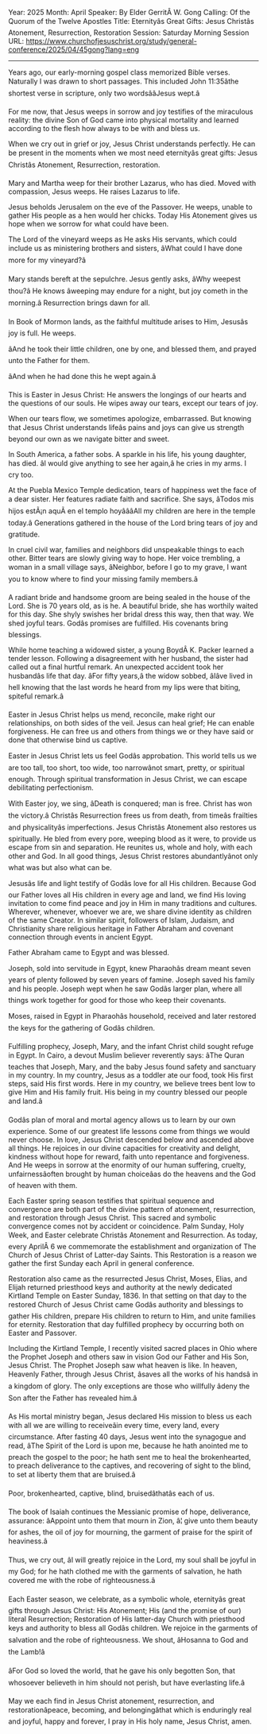 Year: 2025
Month: April
Speaker: By Elder GerritÂ W. Gong
Calling: Of the Quorum of the Twelve Apostles
Title: Eternityâs Great Gifts: Jesus Christâs Atonement, Resurrection, Restoration
Session: Saturday Morning Session
URL: https://www.churchofjesuschrist.org/study/general-conference/2025/04/45gong?lang=eng

---

Years ago, our early-morning gospel class memorized Bible verses. Naturally I was drawn to short passages. This included John 11:35âthe shortest verse in scripture, only two wordsââJesus wept.â

For me now, that Jesus weeps in sorrow and joy testifies of the miraculous reality: the divine Son of God came into physical mortality and learned according to the flesh how always to be with and bless us.

When we cry out in grief or joy, Jesus Christ understands perfectly. He can be present in the moments when we most need eternityâs great gifts: Jesus Christâs Atonement, Resurrection, restoration.

Mary and Martha weep for their brother Lazarus, who has died. Moved with compassion, Jesus weeps. He raises Lazarus to life.

Jesus beholds Jerusalem on the eve of the Passover. He weeps, unable to gather His people as a hen would her chicks. Today His Atonement gives us hope when we sorrow for what could have been.

The Lord of the vineyard weeps as He asks His servants, which could include us as ministering brothers and sisters, âWhat could I have done more for my vineyard?â

Mary stands bereft at the sepulchre. Jesus gently asks, âWhy weepest thou?â He knows âweeping may endure for a night, but joy cometh in the morning.â Resurrection brings dawn for all.

In Book of Mormon lands, as the faithful multitude arises to Him, Jesusâs joy is full. He weeps.

âAnd he took their little children, one by one, and blessed them, and prayed unto the Father for them.

âAnd when he had done this he wept again.â

This is Easter in Jesus Christ: He answers the longings of our hearts and the questions of our souls. He wipes away our tears, except our tears of joy.

When our tears flow, we sometimes apologize, embarrassed. But knowing that Jesus Christ understands lifeâs pains and joys can give us strength beyond our own as we navigate bitter and sweet.

In South America, a father sobs. A sparkle in his life, his young daughter, has died. âI would give anything to see her again,â he cries in my arms. I cry too.

At the Puebla Mexico Temple dedication, tears of happiness wet the face of a dear sister. Her features radiate faith and sacrifice. She says, âTodos mis hijos estÃ¡n aquÃ­ en el templo hoyâââAll my children are here in the temple today.â Generations gathered in the house of the Lord bring tears of joy and gratitude.

In cruel civil war, families and neighbors did unspeakable things to each other. Bitter tears are slowly giving way to hope. Her voice trembling, a woman in a small village says, âNeighbor, before I go to my grave, I want you to know where to find your missing family members.â

A radiant bride and handsome groom are being sealed in the house of the Lord. She is 70 years old, as is he. A beautiful bride, she has worthily waited for this day. She shyly swishes her bridal dress this way, then that way. We shed joyful tears. Godâs promises are fulfilled. His covenants bring blessings.

While home teaching a widowed sister, a young BoydÂ K. Packer learned a tender lesson. Following a disagreement with her husband, the sister had called out a final hurtful remark. An unexpected accident took her husbandâs life that day. âFor fifty years,â the widow sobbed, âIâve lived in hell knowing that the last words he heard from my lips were that biting, spiteful remark.â

Easter in Jesus Christ helps us mend, reconcile, make right our relationships, on both sides of the veil. Jesus can heal grief; He can enable forgiveness. He can free us and others from things we or they have said or done that otherwise bind us captive.

Easter in Jesus Christ lets us feel Godâs approbation. This world tells us we are too tall, too short, too wide, too narrowânot smart, pretty, or spiritual enough. Through spiritual transformation in Jesus Christ, we can escape debilitating perfectionism.

With Easter joy, we sing, âDeath is conquered; man is free. Christ has won the victory.â Christâs Resurrection frees us from death, from timeâs frailties and physicalityâs imperfections. Jesus Christâs Atonement also restores us spiritually. He bled from every pore, weeping blood as it were, to provide us escape from sin and separation. He reunites us, whole and holy, with each other and God. In all good things, Jesus Christ restores abundantlyânot only what was but also what can be.

Jesusâs life and light testify of Godâs love for all His children. Because God our Father loves all His children in every age and land, we find His loving invitation to come find peace and joy in Him in many traditions and cultures. Wherever, whenever, whoever we are, we share divine identity as children of the same Creator. In similar spirit, followers of Islam, Judaism, and Christianity share religious heritage in Father Abraham and covenant connection through events in ancient Egypt.

Father Abraham came to Egypt and was blessed.

Joseph, sold into servitude in Egypt, knew Pharaohâs dream meant seven years of plenty followed by seven years of famine. Joseph saved his family and his people. Joseph wept when he saw Godâs larger plan, where all things work together for good for those who keep their covenants.

Moses, raised in Egypt in Pharaohâs household, received and later restored the keys for the gathering of Godâs children.

Fulfilling prophecy, Joseph, Mary, and the infant Christ child sought refuge in Egypt. In Cairo, a devout Muslim believer reverently says: âThe Quran teaches that Joseph, Mary, and the baby Jesus found safety and sanctuary in my country. In my country, Jesus as a toddler ate our food, took His first steps, said His first words. Here in my country, we believe trees bent low to give Him and His family fruit. His being in my country blessed our people and land.â

Godâs plan of moral and mortal agency allows us to learn by our own experience. Some of our greatest life lessons come from things we would never choose. In love, Jesus Christ descended below and ascended above all things. He rejoices in our divine capacities for creativity and delight, kindness without hope for reward, faith unto repentance and forgiveness. And He weeps in sorrow at the enormity of our human suffering, cruelty, unfairnessâoften brought by human choiceâas do the heavens and the God of heaven with them.

Each Easter spring season testifies that spiritual sequence and convergence are both part of the divine pattern of atonement, resurrection, and restoration through Jesus Christ. This sacred and symbolic convergence comes not by accident or coincidence. Palm Sunday, Holy Week, and Easter celebrate Christâs Atonement and Resurrection. As today, every AprilÂ 6 we commemorate the establishment and organization of The Church of Jesus Christ of Latter-day Saints. This Restoration is a reason we gather the first Sunday each April in general conference.

Restoration also came as the resurrected Jesus Christ, Moses, Elias, and Elijah returned priesthood keys and authority at the newly dedicated Kirtland Temple on Easter Sunday, 1836. In that setting on that day to the restored Church of Jesus Christ came Godâs authority and blessings to gather His children, prepare His children to return to Him, and unite families for eternity. Restoration that day fulfilled prophecy by occurring both on Easter and Passover.

Including the Kirtland Temple, I recently visited sacred places in Ohio where the Prophet Joseph and others saw in vision God our Father and His Son, Jesus Christ. The Prophet Joseph saw what heaven is like. In heaven, Heavenly Father, through Jesus Christ, âsaves all the works of his handsâ in a kingdom of glory. The only exceptions are those who willfully âdeny the Son after the Father has revealed him.â

As His mortal ministry began, Jesus declared His mission to bless us each with all we are willing to receiveâin every time, every land, every circumstance. After fasting 40 days, Jesus went into the synagogue and read, âThe Spirit of the Lord is upon me, because he hath anointed me to preach the gospel to the poor; he hath sent me to heal the brokenhearted, to preach deliverance to the captives, and recovering of sight to the blind, to set at liberty them that are bruised.â

Poor, brokenhearted, captive, blind, bruisedâthatâs each of us.

The book of Isaiah continues the Messianic promise of hope, deliverance, assurance: âAppoint unto them that mourn in Zion, â¦ give unto them beauty for ashes, the oil of joy for mourning, the garment of praise for the spirit of heaviness.â

Thus, we cry out, âI will greatly rejoice in the Lord, my soul shall be joyful in my God; for he hath clothed me with the garments of salvation, he hath covered me with the robe of righteousness.â

Each Easter season, we celebrate, as a symbolic whole, eternityâs great gifts through Jesus Christ: His Atonement; His (and the promise of our) literal Resurrection; Restoration of His latter-day Church with priesthood keys and authority to bless all Godâs children. We rejoice in the garments of salvation and the robe of righteousness. We shout, âHosanna to God and the Lamb!â

âFor God so loved the world, that he gave his only begotten Son, that whosoever believeth in him should not perish, but have everlasting life.â

May we each find in Jesus Christ atonement, resurrection, and restorationâpeace, becoming, and belongingâthat which is enduringly real and joyful, happy and forever, I pray in His holy name, Jesus Christ, amen.